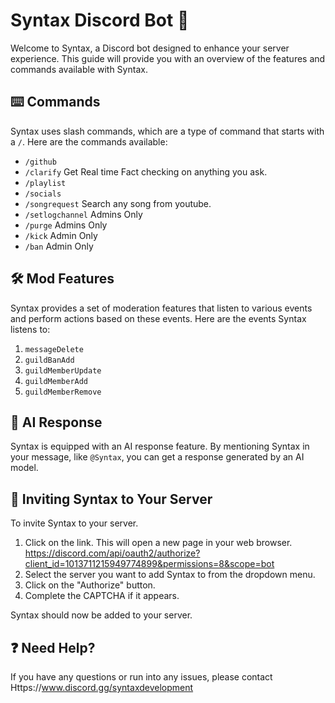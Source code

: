 # Syntax Discord Bot :robot:

Welcome to Syntax, a Discord bot designed to enhance your server experience. This guide will provide you with an overview of the features and commands available with Syntax.

## :keyboard: Commands

Syntax uses slash commands, which are a type of command that starts with a `/`. Here are the commands available:

- `/github`
- `/clarify` Get Real time Fact checking on anything you ask.
- `/playlist`
- `/socials`
- `/songrequest` Search any song from youtube.
- `/setlogchannel` Admins Only
- `/purge` Admins Only
- `/kick` Admin Only
- `/ban` Admin Only

## :hammer_and_wrench: Mod Features

Syntax provides a set of moderation features that listen to various events and perform actions based on these events. Here are the events Syntax listens to:

1. `messageDelete`
2. `guildBanAdd`
3. `guildMemberUpdate`
4. `guildMemberAdd`
5. `guildMemberRemove`



## :robot: AI Response

Syntax is equipped with an AI response feature. By mentioning Syntax in your message, like `@Syntax`, you can get a response generated by an AI model.

## :incoming_envelope: Inviting Syntax to Your Server

To invite Syntax to your server.

1. Click on the link. This will open a new page in your web browser. https://discord.com/api/oauth2/authorize?client_id=1013711215949774899&permissions=8&scope=bot
2. Select the server you want to add Syntax to from the dropdown menu.
3. Click on the "Authorize" button.
4. Complete the CAPTCHA if it appears.

Syntax should now be added to your server.

## :question: Need Help?

If you have any questions or run into any issues, please contact Https://www.discord.gg/syntaxdevelopment
